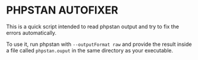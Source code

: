 # PHPSTAN AUTOFIXER

This is a quick script intended to read phpstan output and try to fix the errors automatically.

To use it, run phpstan with `--outputFormat raw` and provide the result inside a file called `phpstan.ouput` in the same directory as your executable.


